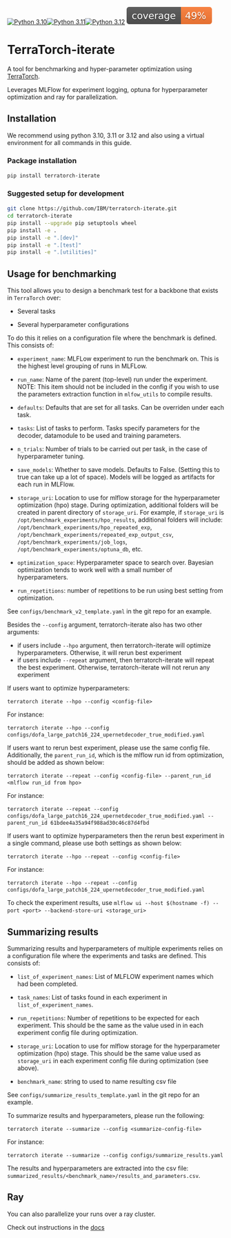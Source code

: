 [![Python 3.10](https://img.shields.io/badge/python-3.10-blue.svg)](https://www.python.org/downloads/release/python-3100/)[![Python 3.11](https://img.shields.io/badge/python-3.11-blue.svg)](https://www.python.org/downloads/release/python-3110/)[![Python 3.12](https://img.shields.io/badge/python-3.12-blue.svg)](https://www.python.org/downloads/release/python-3120/)
![alt text](./coverage.svg)
# TerraTorch-iterate

A tool for benchmarking and hyper-parameter optimization using [TerraTorch](https://github.ibm.com/GeoFM-Finetuning/terratorch).

Leverages MLFlow for experiment logging, optuna for hyperparameter optimization and ray for parallelization.

## Installation

We recommend using python 3.10, 3.11 or 3.12 and also using a virtual environment for all commands in this guide.

### Package installation

```sh
pip install terratorch-iterate
```

### Suggested setup for development

```sh
git clone https://github.com/IBM/terratorch-iterate.git
cd terratorch-iterate
pip install --upgrade pip setuptools wheel
pip install -e .
pip install -e ".[dev]"
pip install -e ".[test]"
pip install -e ".[utilities]"
```

## Usage for benchmarking

This tool allows you to design a benchmark test for a backbone that exists in `TerraTorch` over:

- Several tasks

- Several hyperparameter configurations

To do this it relies on a configuration file where the benchmark is defined. This consists of:

- `experiment_name`: MLFLow experiment to run the benchmark on. This is the highest level grouping of runs in MLFLow.

- `run_name`: Name of the parent (top-level) run under the experiment. NOTE: This item should not be included in the config if you wish to use the parameters extraction function in `mlfow_utils` to compile results.

- `defaults`: Defaults that are set for all tasks. Can be overriden under each task.

- `tasks`: List of tasks to perform. Tasks specify parameters for the decoder, datamodule to be used and training parameters.

- `n_trials`: Number of trials to be carried out per task, in the case of hyperparameter tuning.

- `save_models`: Whether to save models. Defaults to False. (Setting this to true can take up a lot of space). Models will be logged as artifacts for each run in MLFlow.

- `storage_uri`: Location to use for mlflow storage for the hyperparameter optimization (hpo) stage. During optimization, additional folders will be created in parent directory of `storage_uri`. For example, if `storage_uri` is `/opt/benchmark_experiments/hpo_results`, additional folders will include: `/opt/benchmark_experiments/hpo_repeated_exp`, `/opt/benchmark_experiments/repeated_exp_output_csv`, `/opt/benchmark_experiments/job_logs`, `/opt/benchmark_experiments/optuna_db`, etc.

- `optimization_space`: Hyperparameter space to search over. Bayesian optimization tends to work well with a small number of hyperparameters.

- `run_repetitions`: number of repetitions to be run using best setting from optimization. 

See `configs/benchmark_v2_template.yaml` in the git repo for an example.

Besides the `--config` argument, terratorch-iterate also has two other arguments: 
* if users include `--hpo` argument, then terratorch-iterate will optimize hyperparameters. Otherwise, it will rerun best experiment 
* if users include `--repeat` argument, then terratorch-iterate will repeat the best experiment. Otherwise, terratorch-iterate will not rerun any experiment

If users want to optimize hyperparameters:
```shell
terratorch iterate --hpo --config <config-file>
```

For instance:
```shell
terratorch iterate --hpo --config configs/dofa_large_patch16_224_upernetdecoder_true_modified.yaml
```


If users want to rerun best experiment, please use the same config file. Additionally, the `parent_run_id`, which is the mlflow run id from optimization, should be added as shown below:
```shell
terratorch iterate --repeat --config <config-file> --parent_run_id <mlflow run_id from hpo>
```
For instance:
```shell
terratorch iterate --repeat --config configs/dofa_large_patch16_224_upernetdecoder_true_modified.yaml --parent_run_id 61bdee4a35a94f988ad30c46c87d4fbd
```

If users want to optimize hyperparameters then the rerun best experiment in a single command, please use both settings as shown below:
```shell
terratorch iterate --hpo --repeat --config <config-file>
```
For instance:
```shell
terratorch iterate --hpo --repeat --config configs/dofa_large_patch16_224_upernetdecoder_true_modified.yaml
```

To check the experiment results, use `mlflow ui --host $(hostname -f) --port <port> --backend-store-uri <storage_uri>` 


## Summarizing results
Summarizing results and hyperparameters of multiple experiments relies on a configuration file where the experiments and tasks are defined. This consists of:

- `list_of_experiment_names`: List of MLFLOW experiment names which had been completed.

- `task_names`: List of tasks found in each experiment in `list_of_experiment_names`.

- `run_repetitions`: Number of repetitions to be expected for each experiment. This should be the same as the value used in in each experiment config file during optimization. 

- `storage_uri`: Location to use for mlflow storage for the hyperparameter optimization (hpo) stage. This should be the same value used as `storage_uri` in each experiment config file during optimization (see above).

- `benchmark_name`: string to used to name resulting csv file



See `configs/summarize_results_template.yaml` in the git repo for an example.

To summarize results and hyperparameters, please run the following: 
```shell
terratorch iterate --summarize --config <summarize-config-file>
```
For instance:
```shell
terratorch iterate --summarize --config configs/summarize_results.yaml
```

The results and hyperparameters are extracted into the csv file: `summarized_results/<benchmark_name>/results_and_parameters.csv`.


## Ray
You can also parallelize your runs over a ray cluster. 

Check out instructions in the [docs](./docs/ray.md)



